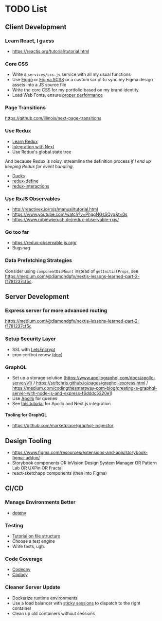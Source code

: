 # TODO List




## Client Development

### Learn React, I guess
* https://reactjs.org/tutorial/tutorial.html


### Core CSS
* Write a `services/css.js` service with all my usual functions
* Use [Figgo](https://github.com/B3nnyL/figgo) or [Figma SCSS](https://figma-scss.now.sh/) or a custom script to sync my Figma design assets into a JS source file
* Write the core CSS for my portfolio based on my brand identity
* Load Web Fonts, ensure [proper performance](https://developers.google.com/web/fundamentals/performance/optimizing-content-efficiency/webfont-optimization)

### Page Transitions
https://github.com/illinois/next-page-transitions

### Use Redux
* [Learn Redux](https://egghead.io/courses/getting-started-with-redux)
* [Integration with Next](https://medium.com/@diamondgfx/nextjs-lessons-learned-part-1-a5a8d442450f)
* Use Redux's global state tree

And because Redux is noisy, streamline the definition process *if I end up keeping Redux for event handling*.

* [Ducks](https://medium.com/p/d63c41b7035c/)
* [redux-define](https://github.com/smeijer/redux-define)
* [redux-interactions](https://github.com/convoyinc/redux-interactions)

### Use RxJS Observables
* http://reactivex.io/rxjs/manual/tutorial.html
* https://www.youtube.com/watch?v=PhggNGsSQyg&t=0s
* https://www.robinwieruch.de/redux-observable-rxjs/

### Go too far
* https://redux-observable.js.org/
* Bugsnag

### Data Prefetching Strategies
Consider using `componentDidMount` instead of `getInitialProps`, see https://medium.com/@diamondgfx/nextjs-lessons-learned-part-2-f1781237cf5c.




## Server Development

### Express server for more advanced routing
https://medium.com/@diamondgfx/nextjs-lessons-learned-part-2-f1781237cf5c

### Setup Security Layer
* SSL with [LetsEncrypt](https://letsencrypt.org/)
* cron certbot renew ([doc](https://certbot.eff.org/docs/using.html#renewing-certificates))

### GraphQL
* Set up a storage solution (https://www.apollographql.com/docs/apollo-server/v1/ / https://softchris.github.io/pages/graphql-express.html / https://medium.com/codingthesmartway-com-blog/creating-a-graphql-server-with-node-js-and-express-f6dddc5320e1)
* Use [Apollo](https://www.apollographql.com/docs/react/) for queries
* See [this tutorial](https://blog.apollographql.com/whats-next-js-for-apollo-e4dfe835d070) for Apollo and Next.js integration

#### Tooling for GraphQL

* https://github.com/marketplace/graphql-inspector




## Design Tooling

* https://www.figma.com/resources/extensions-and-apis/storybook-figma-addon/
* Storybook components OR InVision Design System Manager OR Pattern Lab OR UXPin OR Fractal
* react-sketchapp components (then into Figma)


## CI/CD

### Manage Environments Better
* [dotenv](https://medium.com/@diamondgfx/nextjs-lessons-learned-part-3-be3aeefd9be0)

### Testing
* [Tutorial on file structure](https://medium.com/@diamondgfx/nextjs-lessons-learned-part-3-be3aeefd9be0)
* Choose a test engine
* Write tests, ugh.

### Code Coverage
* [Codecov](https://github.com/marketplace/codecov/plan/MDIyOk1hcmtldHBsYWNlTGlzdGluZ1BsYW4xNg==#pricing-and-setup)
* [Codacy](https://github.com/marketplace/codacy)

### Cleaner Server Update
* Dockerize runtime environments
* Use a load balancer with [sticky sessions](https://stackoverflow.com/questions/10494431/sticky-and-non-sticky-sessions) to dispatch to the right container
* Clean up old containers without sessions
